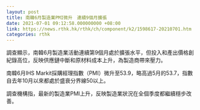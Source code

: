 ```yaml
---
layout: post
title: 南韓6月製造業PMI微升　連續9個月擴張
date: 2021-07-01 09:12:58.000000000 +08:00
link: https://news.rthk.hk/rthk/ch/component/k2/1598617-20210701.htm
categories: rthk
---
```


調查顯示，南韓6月製造業活動連續第9個月處於擴張水平，但投入和產出價格創紀錄高位，反映供應鏈中斷和原材料成本上升，為製造商帶來壓力。

南韓6月IHS Markit採購經理指數（PMI）微升至53.9，略高過5月的53.7，指數自去年10月以來都處於盛衰分界線50以上。

調查機構指，最新的製造業PMI上升，反映製造業狀況在全個季度都繼續穩步改善。
